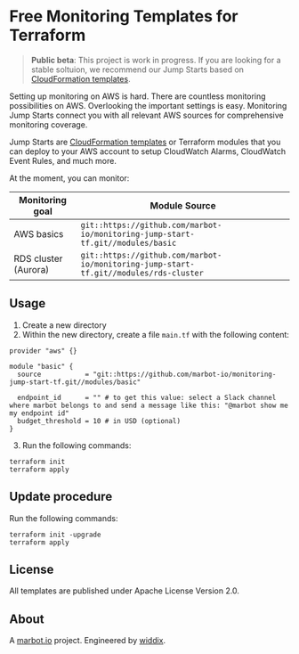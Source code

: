 # Free Monitoring Templates for Terraform

> **Public beta**: This project is work in progress. If you are looking for a stable soltuion, we recommend our Jump Starts based on [CloudFormation templates](https://github.com/marbot-io/monitoring-jump-start).

Setting up monitoring on AWS is hard. There are countless monitoring possibilities on AWS. Overlooking the important settings is easy. Monitoring Jump Starts connect you with all relevant AWS sources for comprehensive monitoring coverage.

Jump Starts are [CloudFormation templates](https://github.com/marbot-io/monitoring-jump-start) or Terraform modules that you can deploy to your AWS account to setup CloudWatch Alarms, CloudWatch Event Rules, and much more.

At the moment, you can monitor:

| Monitoring goal      | Module Source                                                                         |
| -------------------- | ------------------------------------------------------------------------------------- |
| AWS basics           | `git::https://github.com/marbot-io/monitoring-jump-start-tf.git//modules/basic`       |
| RDS cluster (Aurora) | `git::https://github.com/marbot-io/monitoring-jump-start-tf.git//modules/rds-cluster` |

## Usage

1. Create a new directory
2. Within the new directory, create a file `main.tf` with the following content:
```
provider "aws" {}

module "basic" {
  source           = "git::https://github.com/marbot-io/monitoring-jump-start-tf.git//modules/basic"

  endpoint_id      = "" # to get this value: select a Slack channel where marbot belongs to and send a message like this: "@marbot show me my endpoint id"
  budget_threshold = 10 # in USD (optional)
}
```
3. Run the following commands:
```
terraform init
terraform apply
```

## Update procedure

Run the following commands:
```
terraform init -upgrade
terraform apply
```

## License
All templates are published under Apache License Version 2.0.

## About
A [marbot.io](https://marbot.io/) project. Engineered by [widdix](https://widdix.net).
